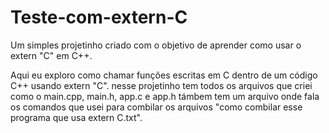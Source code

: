 # Teste-com-extern-C
Um simples projetinho criado com o objetivo de aprender como usar o extern "C" em C++.

Aqui eu exploro como chamar funções escritas em C dentro de um código C++ usando extern "C".
nesse projetinho tem todos os arquivos que criei como o main.cpp, main.h, app.c e app.h
támbem tem um arquivo onde fala os comandos que usei para combilar os arquivos "como combilar esse programa que usa extern C.txt".
